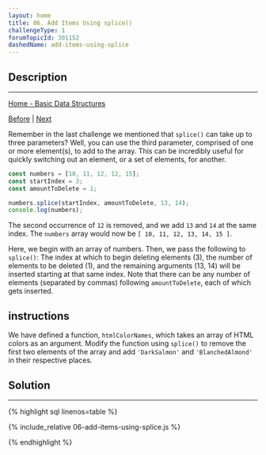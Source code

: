 ```yaml
---
layout: home
title: 06. Add Items Using splice()
challengeType: 1
forumTopicId: 301152
dashedName: add-items-using-splice
---
```


<div class="row">
<div class="columnStmt" markdown="1">

## Description
------

[Home - Basic Data Structures](../basic-data-structures/README.md)

[Before](./05-remove-items-using-splice.md)  | [Next](./07-copy-array-items-using-slice.md)


Remember in the last challenge we mentioned that `splice()` can take up to three parameters? Well, you can use the third parameter, comprised of one or more element(s), to add to the array. This can be incredibly useful for quickly switching out an element, or a set of elements, for another.

```js
const numbers = [10, 11, 12, 12, 15];
const startIndex = 3;
const amountToDelete = 1;

numbers.splice(startIndex, amountToDelete, 13, 14);
console.log(numbers);
```

The second occurrence of `12` is removed, and we add `13` and `14` at the same index. The `numbers` array would now be `[ 10, 11, 12, 13, 14, 15 ]`.

Here, we begin with an array of numbers. Then, we pass the following to `splice()`: The index at which to begin deleting elements (3), the number of elements to be deleted (1), and the remaining arguments (13, 14) will be inserted starting at that same index. Note that there can be any number of elements (separated by commas) following `amountToDelete`, each of which gets inserted.

##  instructions 

We have defined a function, `htmlColorNames`, which takes an array of HTML colors as an argument. Modify the function using `splice()` to remove the first two elements of the array and add `'DarkSalmon'` and `'BlanchedAlmond'` in their respective places.

</div>
<div class="columnSol" markdown="1">

## Solution
------

{% highlight sql linenos=table %}

{% include_relative 06-add-items-using-splice.js %}

{% endhighlight %}

</div>
</div>


